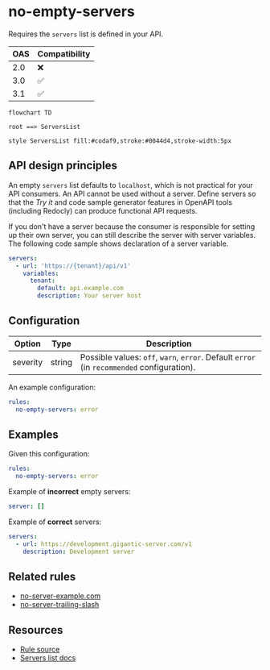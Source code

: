 # no-empty-servers

Requires the `servers` list is defined in your API.

|OAS|Compatibility|
|---|---|
|2.0|❌|
|3.0|✅|
|3.1|✅|


```mermaid
flowchart TD

root ==> ServersList

style ServersList fill:#codaf9,stroke:#0044d4,stroke-width:5px
```
## API design principles

An empty `servers` list defaults to `localhost`, which is not practical for your API consumers.
An API cannot be used without a server.
Define servers so that the *Try it* and code sample generator features in OpenAPI tools (including Redocly) can produce functional API requests.

If you don't have a server because the consumer is responsible for setting up their own server, you can still describe the server with server variables.
The following code sample shows declaration of a server variable.

```yaml
servers:
  - url: 'https://{tenant}/api/v1'
    variables:
      tenant:
        default: api.example.com
        description: Your server host
```

## Configuration

|Option|Type|Description|
|---|---|---|
|severity|string|Possible values: `off`, `warn`, `error`. Default `error` (in `recommended` configuration). |

An example configuration:

```yaml
rules:
  no-empty-servers: error
```

## Examples

Given this configuration:

```yaml
rules:
  no-empty-servers: error
```

Example of **incorrect** empty servers:

```yaml
server: []
```

Example of **correct** servers:

```yaml Example
servers:
  - url: https://development.gigantic-server.com/v1
    description: Development server
```

## Related rules
- [no-server-example.com](./no-server-example-com.md)
- [no-server-trailing-slash](./no-server-trailing-slash.md)

## Resources

- [Rule source](https://github.com/Redocly/redocly-cli/blob/main/packages/core/src/rules/oas3/no-empty-servers.ts)
- [Servers list docs](https://redocly.com/docs/openapi-visual-reference/servers/)
